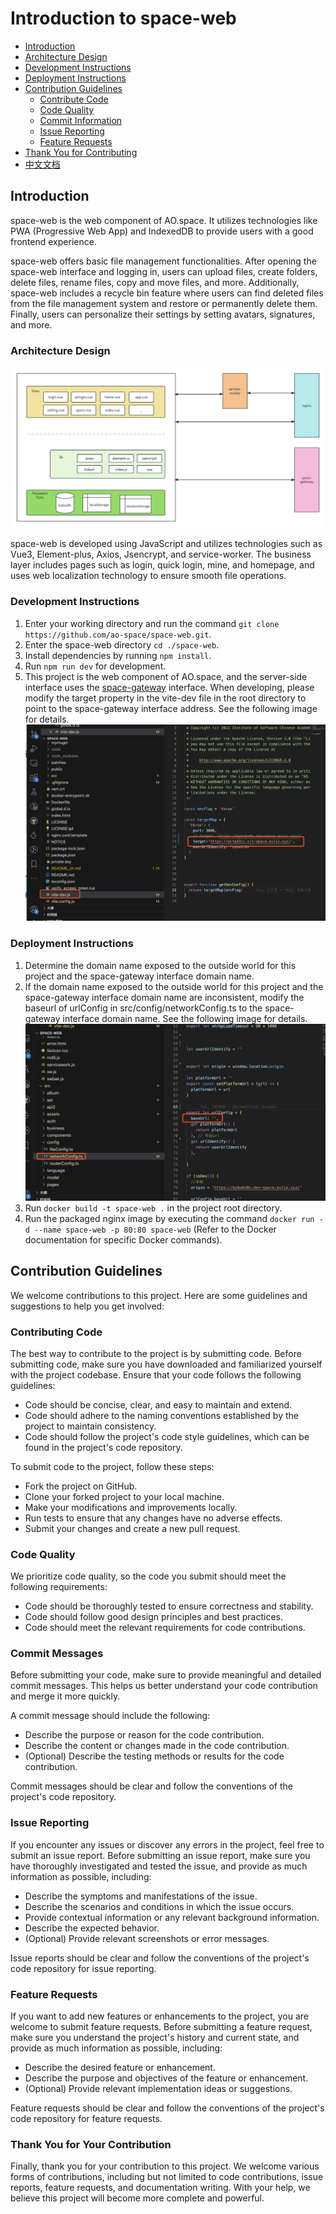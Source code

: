 # Introduction to space-web

- [Introduction](#introduction)
- [Architecture Design](#architecture-design)
- [Development Instructions](#development-instructions)
- [Deployment Instructions](#deployment-instructions)
- [Contribution Guidelines](#contribution-guidelines)
  - [Contribute Code](#contribute-code)
  - [Code Quality](#code-quality)
  - [Commit Information](#commit-information)
  - [Issue Reporting](#issue-reporting)
  - [Feature Requests](#feature-requests)
- [Thank You for Contributing](#thank-you-for-contributing)
- [中文文档](/README_zh.md)

## Introduction

space-web is the web component of AO.space. It utilizes technologies like PWA (Progressive Web App) and IndexedDB to provide users with a good frontend experience.

space-web offers basic file management functionalities. After opening the space-web interface and logging in, users can upload files, create folders, delete files, rename files, copy and move files, and more. Additionally, space-web includes a recycle bin feature where users can find deleted files from the file management system and restore or permanently delete them. Finally, users can personalize their settings by setting avatars, signatures, and more.

### Architecture Design

![Alt text](image.png)

space-web is developed using JavaScript and utilizes technologies such as Vue3, Element-plus, Axios, Jsencrypt, and service-worker. The business layer includes pages such as login, quick login, mine, and homepage, and uses web localization technology to ensure smooth file operations.

### Development Instructions

1. Enter your working directory and run the command `git clone https://github.com/ao-space/space-web.git`.
2. Enter the space-web directory `cd ./space-web`.
3. Install dependencies by running `npm install`.
4. Run `npm run dev` for development.
5. This project is the web component of AO.space, and the server-side interface uses the [space-gateway](https://github.com/ao-space/space-gateway) interface. When developing, please modify the target property in the vite-dev file in the root directory to point to the space-gateway interface address.
See the following image for details.
![Alt text](./img/image.png)

### Deployment Instructions

1. Determine the domain name exposed to the outside world for this project and the space-gateway interface domain name.
2. If the domain name exposed to the outside world for this project and the space-gateway interface domain name are inconsistent, modify the baseurl of urlConfig in src/config/networkConfig.ts to the space-gateway interface domain name.
See the following image for details.
![Alt text](./img/image-1.png)
3. Run `docker build -t space-web .` in the project root directory.
4. Run the packaged nginx image by executing the command `docker run -d --name space-web -p 80:80 space-web` (Refer to the Docker documentation for specific Docker commands).

## Contribution Guidelines

We welcome contributions to this project. Here are some guidelines and suggestions to help you get involved:

### Contributing Code

The best way to contribute to the project is by submitting code. Before submitting code, make sure you have downloaded and familiarized yourself with the project codebase. Ensure that your code follows the following guidelines:

- Code should be concise, clear, and easy to maintain and extend.
- Code should adhere to the naming conventions established by the project to maintain consistency.
- Code should follow the project's code style guidelines, which can be found in the project's code repository.

To submit code to the project, follow these steps:

- Fork the project on GitHub.
- Clone your forked project to your local machine.
- Make your modifications and improvements locally.
- Run tests to ensure that any changes have no adverse effects.
- Submit your changes and create a new pull request.

### Code Quality

We prioritize code quality, so the code you submit should meet the following requirements:

- Code should be thoroughly tested to ensure correctness and stability.
- Code should follow good design principles and best practices.
- Code should meet the relevant requirements for code contributions.

### Commit Messages

Before submitting your code, make sure to provide meaningful and detailed commit messages. This helps us better understand your code contribution and merge it more quickly.

A commit message should include the following:

- Describe the purpose or reason for the code contribution.
- Describe the content or changes made in the code contribution.
- (Optional) Describe the testing methods or results for the code contribution.

Commit messages should be clear and follow the conventions of the project's code repository.

### Issue Reporting

If you encounter any issues or discover any errors in the project, feel free to submit an issue report. Before submitting an issue report, make sure you have thoroughly investigated and tested the issue, and provide as much information as possible, including:

- Describe the symptoms and manifestations of the issue.
- Describe the scenarios and conditions in which the issue occurs.
- Provide contextual information or any relevant background information.
- Describe the expected behavior.
- (Optional) Provide relevant screenshots or error messages.

Issue reports should be clear and follow the conventions of the project's code repository for issue reporting.

### Feature Requests

If you want to add new features or enhancements to the project, you are welcome to submit feature requests. Before submitting a feature request, make sure you understand the project's history and current state, and provide as much information as possible, including:

- Describe the desired feature or enhancement.
- Describe the purpose and objectives of the feature or enhancement.
- (Optional) Provide relevant implementation ideas or suggestions.

Feature requests should be clear and follow the conventions of the project's code repository for feature requests.

### Thank You for Your Contribution

Finally, thank you for your contribution to this project. We welcome various forms of contributions, including but not limited to code contributions, issue reports, feature requests, and documentation writing. With your help, we believe this project will become more complete and powerful.